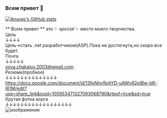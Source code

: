 ### Всем привет 👋
[![Anurag's GitHub stats](https://github-readme-stats.vercel.app/api?username=RubikRr)](https://github.com/anuraghazra/github-readme-stats)

** Всем привет ** это ✨ _special_ ✨ место моего творчества.  
Цель   
↓↓↓↓  
Цель->стать .net разработчиком(ASP).Пока не достигнута,но скоро все будет.  
Почта  
↓↓↓↓↓  
vova.chakalov.2003@gmail.com.   
Резюме(пробное)  
↓↓↓↓↓↓↓↓↓↓↓↓↓↓     
https://docs.google.com/document/d/13llsNIvrRohYD-uAWv62pIBw-bR-I61M/edit?usp=share_link&ouid=105953471327093068790&rtpof=true&sd=true     
Крутая фотка корга  
↓↓↓↓↓↓↓↓↓↓↓↓↓↓↓↓↓↓   
![изображение](https://user-images.githubusercontent.com/65467062/186758094-704993a1-3f07-4464-b51c-85d3dc009b22.png)

